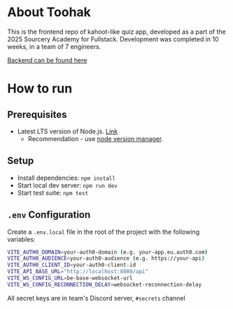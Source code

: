 # About Toohak
This is the frontend repo of kahoot-like quiz app, developed as a part of the 2025 Sourcery Academy for Fullstack. Development was completed in 10 weeks, in a team of 7 engineers.

[Backend can be found here](https://github.com/Dalt0nik/toohak-be)

# How to run

## Prerequisites

- Latest LTS version of Node.js. [Link](https://nodejs.org/en/download)
  - Recommendation - use [node version manager](https://github.com/coreybutler/nvm-windows).

## Setup

- Install dependencies: `npm install`
- Start local dev server: `npm run dev`
- Start test suite: `npm test`

## `.env` Configuration

Create a `.env.local` file in the root of the project with the following variables:

```sh
VITE_AUTH0_DOMAIN=your-auth0-domain (e.g. your-app.eu.auth0.com)
VITE_AUTH0_AUDIENCE=your-auth0-audience (e.g. https://your-api)
VITE_AUTH0_CLIENT_ID=your-auth0-client-id
VITE_API_BASE_URL="http://localhost:8080/api"
VITE_WS_CONFIG_URL=be-base-websocket-url
VITE_WS_CONFIG_RECONNECTION_DELAY=websocket-reconnection-delay
```

All secret keys are in team's Discord server, `#secrets` channel
